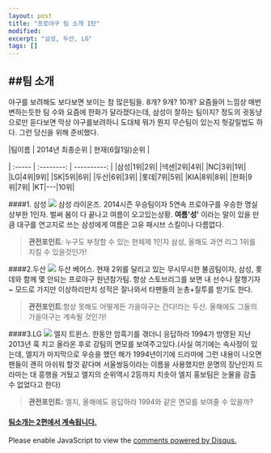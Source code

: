 ```yaml
---
layout: post
title: "프로야구 팀 소개 1탄" 
modified:
excerpt: "삼성, 두산, LG"
tags: []
---
```

##팀 소개
---

야구를 보려해도 보다보면 보이는 참 많은팀들. 8개? 9개? 10개? 요즘들어 느낌상 매번 변하는듯한 팀 수와 요즘에 한화가 달라졌다는데, 삼성이 잘하는 팀이지? 정도의 귓동냥으로만 듣다보면 막상 야구를보려하니 도대체 뭐가 뭔지 무슨팀이 있는지 헛갈릴법도 하다. 그런 당신을 위해 준비했다.

|팀이름 | 2014년 최종순위 | 현재(6월1일)순위 |

| :-----  | :--------: | ----------: |
|삼성|1위|2위|
|넥센|2위|4위|
|NC|3위|1위|
|LG|4위|9위|
|SK|5위|6위|
|두산|6위|3위|
|롯데|7위|5위|
|KIA|8위|8위|
|한화|9위|7위|
|KT|---|10위|

####1. 삼성
![](//upload.namu.wiki/upload/samsung_lions.png)
삼성 라이온즈. 2014시즌 우승팀이자 5연속 프로야구를 우승한 명실상부한 1인자. 벌써 봄이 다 끝나고 여름이 오고있는상황. **여름'성'** 이라는 말이 있을 만큼 대구를 연고지로 쓰는 삼성에게 여름은 고유 패시브 스킬이나 다름없다. 

>**관전포인트**: 누구도 부정할 수 있는 현체제 1인자 삼성, 올해도 과연 리그 1위를 지킬 수 있을것인가!

####2.두산
![](//upload.namu.wiki/upload/doosan_bears.png)
두산 베어스. 현재 2위를 달리고 있는 무시무시한 불곰팀이자, 삼성, 롯데와 함께 몇 안되는 프로야구 원년참가팀. 항상 스토브리그를 보면 내 선수나 잘챙기자~ 모드로 가지만 이상하리만치 성적은 잘나와서 타팬들의 눈총+질투를 받기도 한다. 

>**관전포인트**:항상 못해도 어떻게든 가을야구는 간다!라는 두산. 올해에도 그들의 가을야구는 계속될 것인가!

####3.LG
![](//upload.namu.wiki/upload/lg_twins.png)
엘지 트윈스. 한동안 암흑기를 겪더니 응답하라 1994가 방영된 지난 2013년 훅 치고 올라온 후로 강팀의 면모를 보여주고있다.(사실 여기에는 속사정이 있는데, 엘지가 마지막으로 우승을 했던 해가 1994년이기에 드라마에 그런 내용이 나오면 팬들이 괜히 아쉬워 할것 같다며 서울쌍둥이라는 이름을 사용했지만 운명의 장난인지 드라마는 대 흥행을 거뒀고 엘지의 순위역시 2등까지 치솟아 엘지 홍보팀은 눈물을 감출 수 없었다고 한다)

>**관전포인트:** 엘지, 올해에도 응답하라 1994와 같은 면모를 보여줄 수 있을까?

#### <a href="/utuutu.github.io/team2"> 팀소개는 2편에서 계속됩니다. </a>


<div id="disqus_thread"></div>
<script type="text/javascript">
    /* * * CONFIGURATION VARIABLES * * */
    var disqus_shortname = 'utuutu';
    
    /* * * DON'T EDIT BELOW THIS LINE * * */
    (function() {
        var dsq = document.createElement('script'); dsq.type = 'text/javascript'; dsq.async = true;
        dsq.src = '//' + disqus_shortname + '.disqus.com/embed.js';
        (document.getElementsByTagName('head')[0] || document.getElementsByTagName('body')[0]).appendChild(dsq);
    })();
</script>
<noscript>Please enable JavaScript to view the <a href="https://disqus.com/?ref_noscript" rel="nofollow">comments powered by Disqus.</a></noscript>

